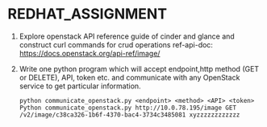 # REDHAT_ASSIGNMENT

1. Explore openstack API reference guide of cinder and glance and construct curl commands for crud operations 
   ref-api-doc: https://docs.openstack.org/api-ref/image/

2. Write one python program which will accept endpoint,http method (GET or DELETE), API, token etc. and communicate with any OpenStack service to get particular information.
   ```
   python communicate_openstack.py <endpoint> <method> <API> <token>
   Python communicate_openstack.py http://10.0.78.195/image GET /v2/image/c38ca326-1b6f-4370-bac4-3734c3485081 xyzzzzzzzzzzzz  
   ```
